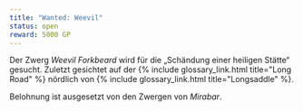 ```yaml
---
title: "Wanted: Weevil"
status: open
reward: 5000 GP
---
```


Der Zwerg *Weevil Forkbeard* wird für die „Schändung einer heiligen Stätte“ gesucht. Zuletzt gesichtet auf der
{% include glossary_link.html title="Long Road" %} nördlich von {% include glossary_link.html
title="Longsaddle" %}.

Belohnung ist ausgesetzt von den Zwergen von *Mirabar*.

